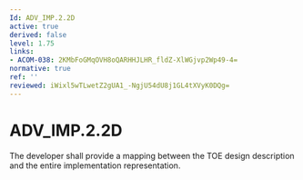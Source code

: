 ```yaml
---
Id: ADV_IMP.2.2D
active: true
derived: false
level: 1.75
links:
- ACOM-038: 2KMbFoGMqOVH8oQARHHJLHR_fldZ-XlWGjvp2Wp49-4=
normative: true
ref: ''
reviewed: iWixl5wTLwetZ2gUA1_-NgjU54dU8j1GL4tXVyK0DQg=
---
```


# ADV_IMP.2.2D

The developer shall provide a mapping between the TOE design description and the entire implementation representation.